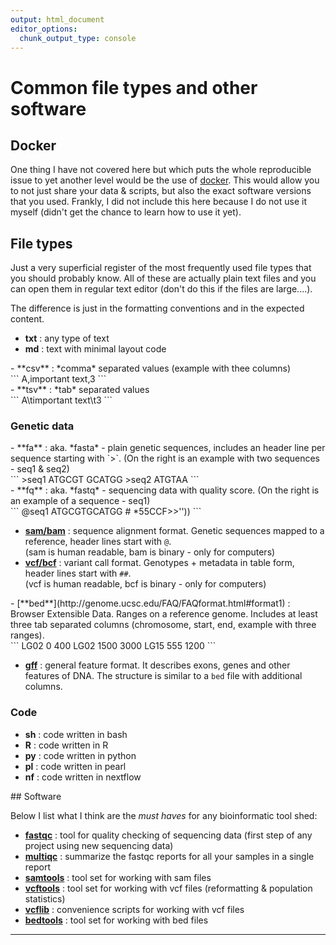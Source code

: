 ```yaml
---
output: html_document
editor_options:
  chunk_output_type: console
---
```


# Common file types and other software

## Docker

One thing I have not covered here but which puts the whole reproducible issue to yet another level would be the use of [docker](https://en.wikipedia.org/wiki/Docker_%28software%29).
This would allow you to not just share your data & scripts, but also the exact software versions that you used.
Frankly, I did not include this here because I do not use it myself (didn't get the chance to learn how to use it yet).

## File types

<div class="kclass">
Just a very superficial register of the most frequently used file types that you should probably know.
All of these are actually plain text files and you can open them in regular text editor (don't do this if the files are large....).

The difference is just in the formatting conventions and in the expected content.

- **txt** : any type of text
- **md** : text with minimal layout code
    
<div class="row kclass"><div class="column">
- **csv** : *comma* separated values (example with thee columns)
</div><div class="column">
```   
A,important text,3
```
</div></div>
<div class="row kclass"><div class="column">
- **tsv** : *tab* separated values 
</div><div class="column">
```   
A\timportant text\t3
```
</div></div>

### Genetic data

<div class="row kclass"><div class="column">
- **fa** : aka. *fasta* - plain genetic sequences, includes an header line per sequence starting with `>`.
(On the right is an example with two sequences - seq1 & seq2)
</div><div class="column">
```   
>seq1 
ATGCGT
GCATGG
>seq2
ATGTAA
```
</div></div>
<div class="row kclass"><div class="column">
- **fq** : aka. *fastq* - sequencing data with quality score.
(On the right is an example of a sequence - seq1)
</div><div class="column">
```
@seq1
ATGCGTGCATGG
#
*55CCF>>''))
```
</div></div>

- [**sam/bam**](https://samtools.github.io/hts-specs/SAMv1.pdf) : sequence alignment format.
Genetic sequences mapped to a reference, header lines start with `@`.  
(sam is human readable, bam is binary - only for computers)
- [**vcf/bcf**](https://samtools.github.io/hts-specs/VCFv4.2.pdf) : variant call format.
Genotypes + metadata in table form, header lines start with `##`.  
(vcf is human readable, bcf is binary - only for computers)
   
<div class="row kclass"><div class="column">
- [**bed**](http://genome.ucsc.edu/FAQ/FAQformat.html#format1) : Browser Extensible Data.
Ranges on a reference genome.
Includes at least three tab separated columns (chromosome, start, end, example with three ranges).
</div><div class="column">
```
LG02    0      400
LG02    1500   3000
LG15    555    1200
```
</div></div>
   
- [**gff**](https://www.ensembl.org/info/website/upload/gff.html) : general feature format.
It describes exons, genes and other features of DNA.
The structure is similar to a `bed` file with additional columns.

### Code

- **sh** : code written in bash
- **R** : code written in R
- **py** : code written in python
- **pl** : code written in pearl
- **nf** : code written in nextflow

</div>
## Software

Below I list what I think are the *must haves* for any bioinformatic tool shed:

- [**fastqc**](https://www.bioinformatics.babraham.ac.uk/projects/fastqc/) : tool for quality checking of sequencing data (first step of any project using new sequencing data)
- [**multiqc**](https://multiqc.info/) : summarize the fastqc reports for all your samples in a single report
- [**samtools**](http://www.htslib.org/download/) : tool set for working with sam files
- [**vcftools**](https://vcftools.github.io/) : tool set for working with vcf files (reformatting & population statistics)
- [**vcflib**](https://github.com/vcflib/vcflib) : convenience scripts for working with vcf files
- [**bedtools**](https://github.com/arq5x/bedtools2) : tool set for working with bed files

--------
